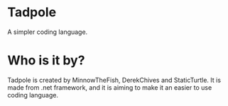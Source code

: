 # Tadpole
A simpler coding language.

# Who is it by?
Tadpole is created by MinnowTheFish, DerekChives and StaticTurtle. It is made from .net framework, and it is aiming to make it an easier to use coding language.
